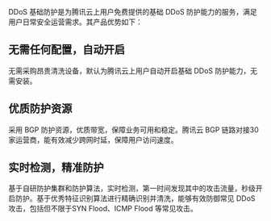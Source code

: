 DDoS 基础防护是为腾讯云上用户免费提供的基础 DDoS 防护能力的服务，满足用户日常安全运营需求。其产品优势如下：

## 无需任何配置，自动开启

无需采购昂贵清洗设备，默认为腾讯云上用户自动开启基础 DDoS 防护能力，无需安装。

## 优质防护资源

采用 BGP 防护资源，优质带宽，保障业务可用和稳定。腾讯云 BGP 链路对接30家运营商，能有效减少跨网时延，保障用户访问速度。
 
## 实时检测，精准防护

基于自研防护集群和防护算法，实时检测，第一时间发现其中的攻击流量，秒级开启防护。基于优秀特征识别算法进行精确识别并清洗，能够有效防御常见 DDoS 攻击，包括但不限于SYN Flood、ICMP Flood 等常见攻击。
